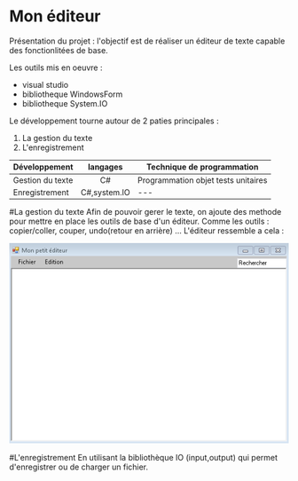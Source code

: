 # Mon éditeur
Présentation du projet : l'objectif est de réaliser un éditeur de texte capable des fonctionlitées de base. 

Les outils mis en oeuvre :
* visual studio
* bibliotheque WindowsForm
* bibliotheque System.IO

Le développement tourne autour de 2 paties principales :
1. La gestion du texte 
2. L'enregistrement

|Développement  |langages |Technique de programmation   |
|--|:---:|---|
|Gestion du texte|C#|Programmation objet tests unitaires|
|Enregistrement |C#,system.IO|---|

#La gestion du texte
Afin de pouvoir gerer le texte, on ajoute des methode pour mettre en place les outils de base d'un éditeur.
Comme les outils : copier/coller, couper, undo(retour en arrière) ...
L'éditeur ressemble a cela :

![MonEditeur.png](https://github.com/SamGdy/TpWindowsForm/blob/master/MonEditeur.PNG)

#L'enregistrement
En utilisant la bibliothèque IO (input,output) qui permet d'enregistrer ou de charger un fichier.
